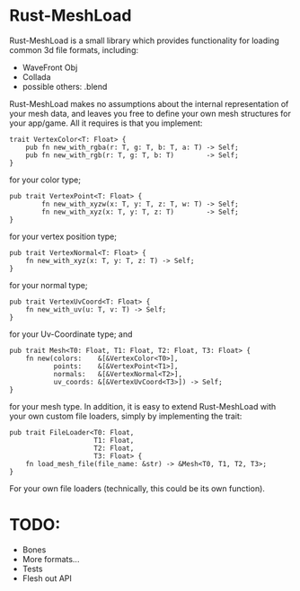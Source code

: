 Rust-MeshLoad
=============

Rust-MeshLoad is a small library which provides functionality for loading common 3d file formats,
including:

  * WaveFront Obj
  * Collada
  * possible others: .blend

Rust-MeshLoad makes no assumptions about the internal representation of your mesh data, and leaves
you free to define your own mesh structures for your app/game. All it requires is that you implement:

    trait VertexColor<T: Float> {
        pub fn new_with_rgba(r: T, g: T, b: T, a: T) -> Self;
        pub fn new_with_rgb(r: T, g: T, b: T)        -> Self;
    }
    
for your color type;

    pub trait VertexPoint<T: Float> {
    		fn new_with_xyzw(x: T, y: T, z: T, w: T) -> Self;
    		fn new_with_xyz(x: T, y: T, z: T)        -> Self;
    }

for your vertex position type;

	pub trait VertexNormal<T: Float> {
		fn new_with_xyz(x: T, y: T, z: T) -> Self;
	}

for your normal type;

	pub trait VertexUvCoord<T: Float> {
		fn new_with_uv(u: T, v: T) -> Self;
	}

for your Uv-Coordinate type; and

	pub trait Mesh<T0: Float, T1: Float, T2: Float, T3: Float> {
		fn new(colors:    &[&VertexColor<T0>],
			   points:    &[&VertexPoint<T1>],
			   normals:   &[&VertexNormal<T2>],
			   uv_coords: &[&VertexUvCoord<T3>]) -> Self;
	}

for your mesh type. In addition, it is easy to extend Rust-MeshLoad with your own custom file loaders,
simply by implementing the trait:

	pub trait FileLoader<T0: Float,
						 T1: Float,
						 T2: Float,
						 T3: Float> {
		fn load_mesh_file(file_name: &str) -> &Mesh<T0, T1, T2, T3>;
	}

For your own file loaders (technically, this could be its own function).

TODO:
=====

* Bones
* More formats...
* Tests
* Flesh out API
